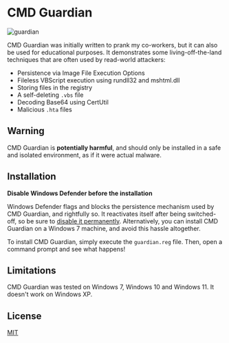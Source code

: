 # CMD Guardian

![guardian](https://user-images.githubusercontent.com/84273110/183107893-45e2d5d6-ef47-4304-b9f3-72b1dced6276.png)

CMD Guardian was initially written to prank my co-workers, but it can also be used for educational purposes. It demonstrates some living-off-the-land techniques that are often used by read-world attackers:

* Persistence via Image File Execution Options
* Fileless VBScript execution using rundll32 and mshtml.dll
* Storing files in the registry
* A self-deleting `.vbs` file
* Decoding Base64 using CertUtil
* Malicious `.hta` files

## Warning

CMD Guardian is **potentially harmful**, and should only be installed in a safe and isolated environment, as if it were actual malware.

## Installation

**Disable Windows Defender before the installation**

Windows Defender flags and blocks the persistence mechanism used by CMD Guardian, and rightfully so. It reactivates itself after being switched-off, so be sure to [disable it permanently](https://www.alphr.com/disable-windows-defender-windows-11/). Alternatively, you can install CMD Guardian on a Windows 7 machine, and avoid this hassle altogether.

To install CMD Guardian, simply execute the `guardian.reg` file. Then, open a command prompt and see what happens!

## Limitations

CMD Guardian was tested on Windows 7, Windows 10 and Windows 11. It doesn't work on Windows XP.

## License

[MIT](https://choosealicense.com/licenses/mit/)

